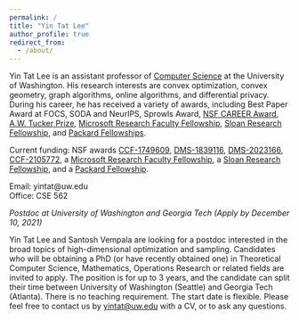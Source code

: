 ```yaml
---
permalink: /
title: "Yin Tat Lee"
author_profile: true
redirect_from: 
  - /about/
---
```



Yin Tat Lee is an assistant professor of [Computer Science](https://www.cs.washington.edu/) at the University of Washington<!--and a visiting researcher in [Microsoft Research AI](https://www.microsoft.com/en-us/research/group/mlog/)-->. His research interests are convex optimization, convex geometry, graph algorithms, online algorithms, and differential privacy. During his career, he has received a variety of awards, including Best Paper Award at FOCS, SODA and NeurIPS, Sprowls Award, [NSF CAREER Award](https://www.nsf.gov/awardsearch/showAward?AWD_ID=1749609), [A.W. Tucker Prize](http://www.mathopt.org/?nav=tucker), [Microsoft Research Faculty Fellowship](https://www.microsoft.com/en-us/research/academic-program/faculty-fellowship/), [Sloan Research Fellowship](https://sloan.org/fellowships/), and [Packard Fellowships](https://www.packard.org/what-we-fund/science/packard-fellowships-for-science-and-engineering/).

Current funding: NSF awards [CCF-1749609](https://www.nsf.gov/awardsearch/showAward?AWD_ID=1749609), [DMS-1839116](https://www.nsf.gov/awardsearch/showAward?AWD_ID=1839116), [DMS-2023166](https://www.nsf.gov/awardsearch/showAward?AWD_ID=2023166), [CCF-2105772](https://www.nsf.gov/awardsearch/showAward?AWD_ID=2105772), a [Microsoft Research Faculty Fellowship](https://www.microsoft.com/en-us/research/academic-program/faculty-fellowship/), a [Sloan Research Fellowship](https://sloan.org/fellowships/), and a [Packard Fellowship](https://www.packard.org/what-we-fund/science/packard-fellowships-for-science-and-engineering/).
<!--CCF-1740551-->
Email: yintat@<span style="display: none;">ignoreme-</span>uw.edu<br>
Office: CSE 562


*Postdoc at University of Washington and Georgia Tech (Apply by December 10, 2021)*

Yin Tat Lee and Santosh Vempala are looking for a postdoc interested in the broad topics of high-dimensional optimization and sampling. Candidates who will be obtaining a PhD (or have recently obtained one) in Theoretical Computer Science, Mathematics, Operations Research or related fields are invited to apply. The position is for up to 3 years, and the candidate can split their time between University of Washington (Seattle) and Georgia Tech (Atlanta). There is no teaching requirement. The start date is flexible. Please feel free to contact us by yintat@uw.edu with a CV, or to ask any questions.


